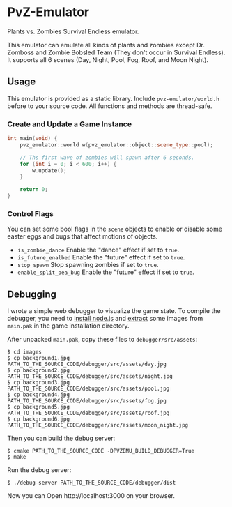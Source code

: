 # PvZ-Emulator
Plants vs. Zombies Survival Endless emulator.

This emulator can emulate all kinds of plants and zombies except Dr. Zomboss
and Zombie Bobsled Team (They don't occur in Survival Endless). It supports
all 6 scenes (Day, Night, Pool, Fog, Roof, and Moon Night).

## Usage
This emulator is provided as a static library. Include `pvz-emulator/world.h`
before to your source code. All functions and methods are thread-safe.

### Create and Update a Game Instance
```cpp
int main(void) {
    pvz_emulator::world w(pvz_emulator::object::scene_type::pool);

    // Ths first wave of zombies will spawn after 6 seconds.
    for (int i = 0; i < 600; i++) {
        w.update();
    }

    return 0;
}
```

### Control Flags
You can set some bool flags in the `scene` objects to enable or disable some
easter eggs and bugs that affect motions of objects.
* `is_zombie_dance` Enable the "dance" effect if set to `true`.
* `is_future_enalbed` Enable the "future" effect if set to `true`.
* `stop_spawn` Stop spawning zombies if set to `true`.
* `enable_split_pea_bug` Enable the "future" effect if set to `true`.

## Debugging
I wrote a simple web debugger to visualize the game state. To compile the
debugger, you need to [install node.js](https://nodejs.org/en/download/) and
[extract](https://plantsvszombies.fandom.com/wiki/Modify_Plants_vs._Zombies)
some images from `main.pak` in the game installation directory.

After unpacked `main.pak`, copy these files to `debugger/src/assets`:
```console
$ cd images
$ cp background1.jpg PATH_TO_THE_SOURCE_CODE/debugger/src/assets/day.jpg
$ cp background2.jpg PATH_TO_THE_SOURCE_CODE/debugger/src/assets/night.jpg
$ cp background3.jpg PATH_TO_THE_SOURCE_CODE/debugger/src/assets/pool.jpg
$ cp background4.jpg PATH_TO_THE_SOURCE_CODE/debugger/src/assets/fog.jpg
$ cp background5.jpg PATH_TO_THE_SOURCE_CODE/debugger/src/assets/roof.jpg
$ cp background6.jpg PATH_TO_THE_SOURCE_CODE/debugger/src/assets/moon_night.jpg
```

Then you can build the debug server:
```console
$ cmake PATH_TO_THE_SOURCE_CODE -DPVZEMU_BUILD_DEBUGGER=True
$ make
```

Run the debug server:
```console
$ ./debug-server PATH_TO_THE_SOURCE_CODE/debugger/dist
```

Now you can Open http://localhost:3000 on your browser.